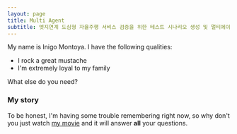 ```yaml
---
layout: page
title: Multi Agent
subtitle: 엣지연계 도심형 자율주행 서비스 검증을 위한 테스트 시나리오 생성 및 멀티에이전트기반 시뮬레이션SW 기술개발
---
```


My name is Inigo Montoya. I have the following qualities:

- I rock a great mustache
- I'm extremely loyal to my family

What else do you need?

### My story

To be honest, I'm having some trouble remembering right now, so why don't you just watch [my movie](https://en.wikipedia.org/wiki/The_Princess_Bride_%28film%29) and it will answer **all** your questions.
